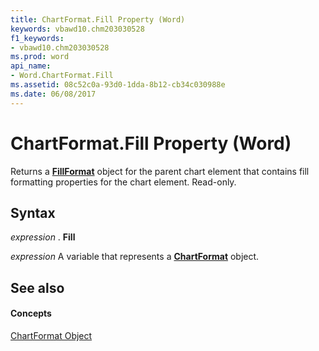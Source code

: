 ```yaml
---
title: ChartFormat.Fill Property (Word)
keywords: vbawd10.chm203030528
f1_keywords:
- vbawd10.chm203030528
ms.prod: word
api_name:
- Word.ChartFormat.Fill
ms.assetid: 08c52c0a-93d0-1dda-8b12-cb34c030988e
ms.date: 06/08/2017
---
```



# ChartFormat.Fill Property (Word)

Returns a  **[FillFormat](Word.FillFormat.md)** object for the parent chart element that contains fill formatting properties for the chart element. Read-only.


## Syntax

 _expression_ . **Fill**

 _expression_ A variable that represents a **[ChartFormat](Word.ChartFormat.md)** object.


## See also


#### Concepts


[ChartFormat Object](Word.ChartFormat.md)

